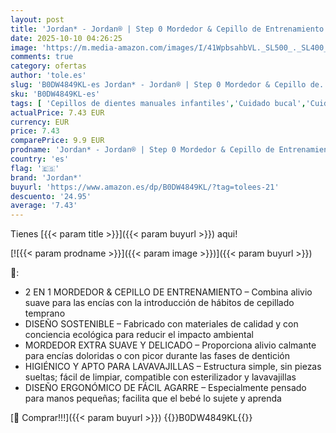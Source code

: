 ```yaml
---
layout: post
title: 'Jordan* - Jordan® | Step 0 Mordedor & Cepillo de Entrenamiento | Sin BPA  higiénico  solución 2 en 1 para la dentición y el cepillado temprano de bebés | Verde | 1 mordedor + 2 cepillos de bebé Step 1'
date: 2025-10-10 04:26:25
image: 'https://m.media-amazon.com/images/I/41WpbsahbVL._SL500_._SL400_.jpg'
comments: true
category: ofertas
author: 'tole.es'
slug: 'B0DW4849KL-es Jordan* - Jordan® | Step 0 Mordedor & Cepillo de...'
sku: 'B0DW4849KL-es'
tags: [ 'Cepillos de dientes manuales infantiles','Cuidado bucal','Cuidado bucal infantil','Productos para el cuidado dental de bebés y niños','Salud y cuidado personal','bebé','bebés','jordan*','🇪🇸', ]
actualPrice: 7.43 EUR
currency: EUR
price: 7.43
comparePrice: 9.9 EUR
prodname: 'Jordan* - Jordan® | Step 0 Mordedor & Cepillo de Entrenamiento | Sin BPA  higiénico  solución 2 en 1 para la dentición y el cepillado temprano de bebés | Verde | 1 mordedor + 2 cepillos de bebé Step 1'
country: 'es'
flag: '🇪🇸'
brand: 'Jordan*'
buyurl: 'https://www.amazon.es/dp/B0DW4849KL/?tag=tolees-21'
descuento: '24.95'
average: '7.43'
---
```


Tienes [{{< param title >}}]({{< param buyurl >}}) aqui!

[![{{< param prodname >}}]({{< param image >}})]({{< param buyurl >}})

🔎:

- 2 EN 1 MORDEDOR & CEPILLO DE ENTRENAMIENTO – Combina alivio suave para las encías con la introducción de hábitos de cepillado temprano
- DISEÑO SOSTENIBLE – Fabricado con materiales de calidad y con conciencia ecológica para reducir el impacto ambiental
- MORDEDOR EXTRA SUAVE Y DELICADO – Proporciona alivio calmante para encías doloridas o con picor durante las fases de dentición
- HIGIÉNICO Y APTO PARA LAVAVAJILLAS – Estructura simple, sin piezas sueltas; fácil de limpiar, compatible con esterilizador y lavavajillas
- DISEÑO ERGONÓMICO DE FÁCIL AGARRE – Especialmente pensado para manos pequeñas; facilita que el bebé lo sujete y aprenda

[🛒 Comprar!!!]({{< param buyurl >}})
{{<world>}}B0DW4849KL{{</world>}}
